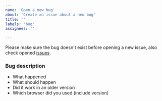 ```yaml
---
name: 'Open a new bug'
about: 'Create an issue about a new bug'
title: ''
labels: 'bug'
assignees: ''

---
```


Please make sure the bug doesn't exist before opening a new issue, also check opened [issues](https://github.com/UNamurCSFaculty/2324_INFOM126_GROUPE_09/issues?q=is%3Aopen+label%3Abug+sort%3Aupdated-desc).

### Bug description

* What happened
* What should happen
* Did it work in an older version
* Which browser did you used (include version)
